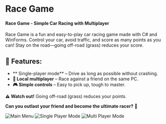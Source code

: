 
# **Race Game**

#### Race Game - Simple Car Racing with Multiplayer
Race Game is a fun and easy-to-play car racing game made with C# and WinForms. Control your car, avoid traffic, and score as many points as you can! Stay on the road—going off-road (grass) reduces your score.

## 🏁 **Features:**  
- ** Single-player mode** – Drive as long as possible without crashing.  
- **👥 Local multiplayer** – Race against a friend on the same PC.  
- **🎮 Simple controls** – Easy to pick up, tough to master.  

**⚠️ Watch out!** Going off-road (grass) reduces your points.  

**Can you outlast your friend and become the ultimate racer?** 🚀  

![Main Menu](screenshots/menu.png)
![Single Player Mode](screenshots/singlePlayer.png)
![Multi Player Mode](screenshots/multiPlayer.png)